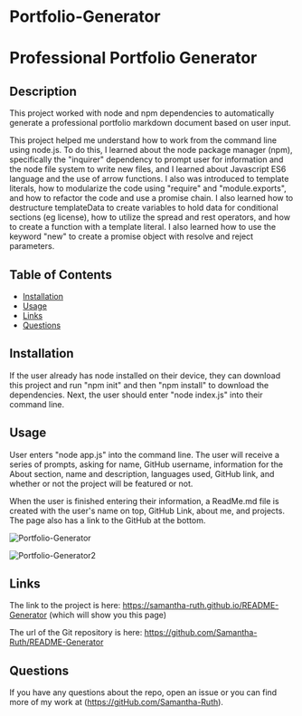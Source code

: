 # Portfolio-Generator

# Professional Portfolio Generator

## Description

This project worked with node and npm dependencies to automatically generate a professional portfolio markdown document based on user input.  

This project helped me understand how to work from the command line using node.js.  To do this, I learned about the node package manager (npm), specifically the "inquirer" dependency to prompt user for information and the node file system to write new files, and I learned about Javascript ES6 language and the use of arrow functions.  I also was introduced to template literals, how to modularize the code using "require" and "module.exports", and how to refactor the code and use a promise chain.  I also learned how to destructure templateData to create variables to hold data for conditional sections (eg license), how to utilize the spread and rest operators, and how to create a function with a template literal. I also learned how to use the keyword "new" to create a promise object with resolve and reject parameters. 

## Table of Contents

* [Installation](#installation)
* [Usage](#usage)
* [Links](#links)
* [Questions](#questions)

## Installation

If the user already has node installed on their device, they can download this project and run "npm init" and then "npm install" to download the dependencies.  Next, the user should enter "node index.js" into their command line. 

## Usage

User enters "node app.js" into the command line.  The user will receive a series of prompts, asking for name, GitHub username, information for the About section, name and description, languages used, GitHub link, and whether or not the project will be featured or not.  

When the user is finished entering their information, a ReadMe.md file is created with the user's name on top, GitHub Link, about me, and projects.  The page also has a link to the GitHub at the bottom.  

![Portfolio-Generator](https://user-images.githubusercontent.com/64170123/192424516-6f903e24-255c-4bfc-b6fc-a439c0d4a3ad.png)

![Portfolio-Generator2](https://user-images.githubusercontent.com/64170123/192424527-f3ccea7a-dd98-4bae-998a-dd97e451ef4f.png)

## Links


The link to the project is here: https://samantha-ruth.github.io/README-Generator (which will show you this page)

The url of the Git repository is here: https://github.com/Samantha-Ruth/README-Generator

## Questions

If you have any questions about the repo, open an issue or you can find more of my work at (https://gitHub.com/Samantha-Ruth).

